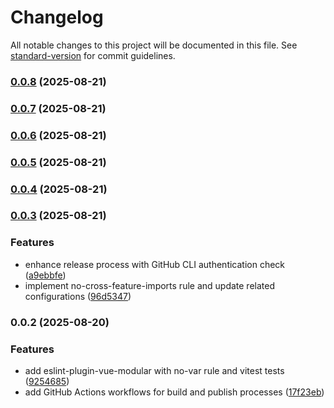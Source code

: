 # Changelog

All notable changes to this project will be documented in this file. See [standard-version](https://github.com/conventional-changelog/standard-version) for commit guidelines.

### [0.0.8](https://github.com/andrewmolyuk/eslint-plugin-vue-modular/compare/v0.0.2...v0.0.8) (2025-08-21)

### [0.0.7](https://github.com/andrewmolyuk/eslint-plugin-vue-modular/compare/v0.0.2...v0.0.7) (2025-08-21)

### [0.0.6](https://github.com/andrewmolyuk/eslint-plugin-vue-modular/compare/v0.0.2...v0.0.6) (2025-08-21)

### [0.0.5](https://github.com/andrewmolyuk/eslint-plugin-vue-modular/compare/v0.0.2...v0.0.5) (2025-08-21)

### [0.0.4](https://github.com/andrewmolyuk/eslint-plugin-vue-modular/compare/v0.0.2...v0.0.4) (2025-08-21)

### [0.0.3](https://github.com/andrewmolyuk/eslint-plugin-vue-modular/compare/v0.0.2...v0.0.3) (2025-08-21)


### Features

* enhance release process with GitHub CLI authentication check ([a9ebbfe](https://github.com/andrewmolyuk/eslint-plugin-vue-modular/commit/a9ebbfed2552683fb109d8113f0ef81b55a58850))
* implement no-cross-feature-imports rule and update related configurations ([96d5347](https://github.com/andrewmolyuk/eslint-plugin-vue-modular/commit/96d5347146e2f0bced223ea323a6164b27b09237))

### 0.0.2 (2025-08-20)


### Features

* add eslint-plugin-vue-modular with no-var rule and vitest tests ([9254685](https://github.com/andrewmolyuk/eslint-plugin-vue-modular/commit/925468588af4ec729976d92a3ce1b00fd5e889cf))
* add GitHub Actions workflows for build and publish processes ([17f23eb](https://github.com/andrewmolyuk/eslint-plugin-vue-modular/commit/17f23eb99988fde5aaa8137d0a5eabe34a45f96e))
